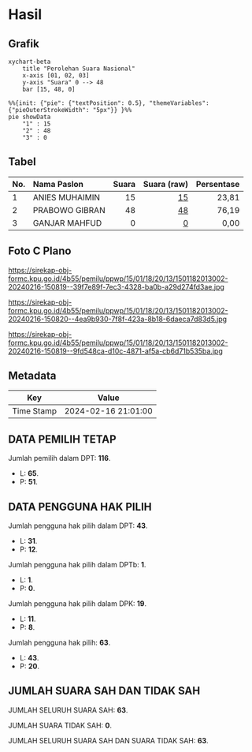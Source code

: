 # Hasil

## Grafik

```mermaid
xychart-beta
    title "Perolehan Suara Nasional"
    x-axis [01, 02, 03]
    y-axis "Suara" 0 --> 48
    bar [15, 48, 0]
```

```mermaid
%%{init: {"pie": {"textPosition": 0.5}, "themeVariables": {"pieOuterStrokeWidth": "5px"}} }%%
pie showData
    "1" : 15
    "2" : 48
    "3" : 0
```

## Tabel

| No. | Nama Paslon    | Suara | Suara (raw) | Persentase |
|:--- |:-------------- | -----:| -----------:| ----------:|
| 1   | ANIES MUHAIMIN | 15    | [15][p-1]   | 23,81      |
| 2   | PRABOWO GIBRAN | 48    | [48][p-2]   | 76,19      |
| 3   | GANJAR MAHFUD  | 0     | [0][p-3]    | 0,00       |


[p-1]: https://github.com/gigit-pemilu/pemilu-2024/blob/main/pilpres/hitung-suara/sub/15-jambi/sub/01--kerinci/sub/18-siulak-mukai/sub/2013-lubuk-tabun/sub/002-tps/sub/paslon-1.txt
[p-2]: https://github.com/gigit-pemilu/pemilu-2024/blob/main/pilpres/hitung-suara/sub/15-jambi/sub/01--kerinci/sub/18-siulak-mukai/sub/2013-lubuk-tabun/sub/002-tps/sub/paslon-2.txt
[p-3]: https://github.com/gigit-pemilu/pemilu-2024/blob/main/pilpres/hitung-suara/sub/15-jambi/sub/01--kerinci/sub/18-siulak-mukai/sub/2013-lubuk-tabun/sub/002-tps/sub/paslon-3.txt

## Foto C Plano

https://sirekap-obj-formc.kpu.go.id/4b55/pemilu/ppwp/15/01/18/20/13/1501182013002-20240216-150819--39f7e89f-7ec3-4328-ba0b-a29d274fd3ae.jpg

https://sirekap-obj-formc.kpu.go.id/4b55/pemilu/ppwp/15/01/18/20/13/1501182013002-20240216-150820--4ea9b930-7f8f-423a-8b18-6daeca7d83d5.jpg

https://sirekap-obj-formc.kpu.go.id/4b55/pemilu/ppwp/15/01/18/20/13/1501182013002-20240216-150819--9fd548ca-d10c-4871-af5a-cb6d71b535ba.jpg


## Metadata

| Key        | Value               |
| ---------- | ------------------- |
| Time Stamp | 2024-02-16 21:01:00 |


## DATA PEMILIH TETAP

Jumlah pemilih dalam DPT: **116**.
 * L: **65**.
 * P: **51**.

## DATA PENGGUNA HAK PILIH

Jumlah pengguna hak pilih dalam DPT: **43**.
 * L: **31**.
 * P: **12**.

Jumlah pengguna hak pilih dalam DPTb: **1**.
 * L: **1**.
 * P: **0**.

Jumlah pengguna hak pilih dalam DPK: **19**.
 * L: **11**.
 * P: **8**.

Jumlah pengguna hak pilih: **63**.
 * L: **43**.
 * P: **20**.

## JUMLAH SUARA SAH DAN TIDAK SAH

JUMLAH SELURUH SUARA SAH: **63**.

JUMLAH SUARA TIDAK SAH: **0**.

JUMLAH SELURUH SUARA SAH DAN SUARA TIDAK SAH: **63**.



